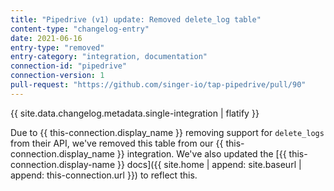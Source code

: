 ```yaml
---
title: "Pipedrive (v1) update: Removed delete_log table"
content-type: "changelog-entry"
date: 2021-06-16
entry-type: "removed"
entry-category: "integration, documentation"
connection-id: "pipedrive"
connection-version: 1
pull-request: "https://github.com/singer-io/tap-pipedrive/pull/90"
---
```

{{ site.data.changelog.metadata.single-integration | flatify }}

Due to {{ this-connection.display_name }} removing support for `delete_logs` from their API, we've removed this table from our {{ this-connection.display_name }} integration. We've also updated the [{{ this-connection.display-name }} docs]({{ site.home | append: site.baseurl | append: this-connection.url }}) to reflect this.